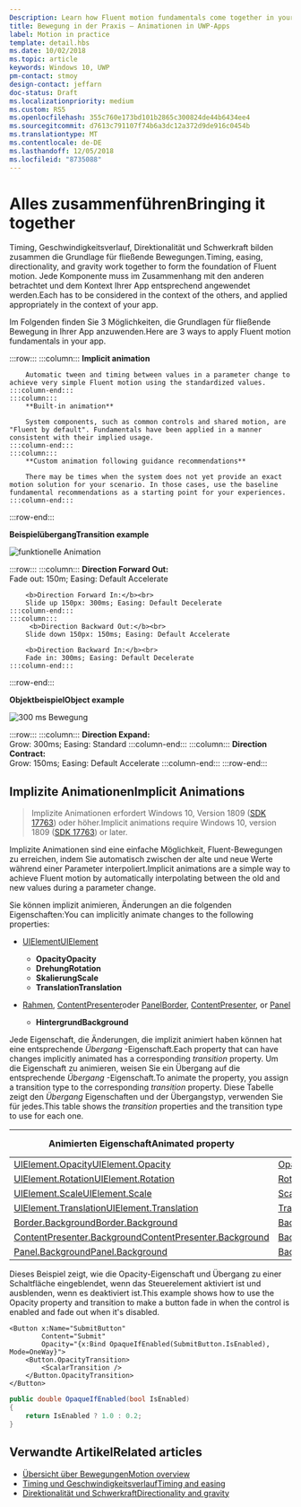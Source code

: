 ```yaml
---
Description: Learn how Fluent motion fundamentals come together in your app.
title: Bewegung in der Praxis – Animationen in UWP-Apps
label: Motion in practice
template: detail.hbs
ms.date: 10/02/2018
ms.topic: article
keywords: Windows 10, UWP
pm-contact: stmoy
design-contact: jeffarn
doc-status: Draft
ms.localizationpriority: medium
ms.custom: RS5
ms.openlocfilehash: 355c760e173bd101b2865c300824de44b6434ee4
ms.sourcegitcommit: d7613c791107f74b6a3dc12a372d9de916c0454b
ms.translationtype: MT
ms.contentlocale: de-DE
ms.lasthandoff: 12/05/2018
ms.locfileid: "8735088"
---
```

# <a name="bringing-it-together"></a><span data-ttu-id="9f90f-103">Alles zusammenführen</span><span class="sxs-lookup"><span data-stu-id="9f90f-103">Bringing it together</span></span>

<span data-ttu-id="9f90f-104">Timing, Geschwindigkeitsverlauf, Direktionalität und Schwerkraft bilden zusammen die Grundlage für fließende Bewegungen.</span><span class="sxs-lookup"><span data-stu-id="9f90f-104">Timing, easing, directionality, and gravity work together to form the foundation of Fluent motion.</span></span> <span data-ttu-id="9f90f-105">Jede Komponente muss im Zusammenhang mit den anderen betrachtet und dem Kontext Ihrer App entsprechend angewendet werden.</span><span class="sxs-lookup"><span data-stu-id="9f90f-105">Each has to be considered in the context of the others, and applied appropriately in the context of your app.</span></span>

<span data-ttu-id="9f90f-106">Im Folgenden finden Sie 3 Möglichkeiten, die Grundlagen für fließende Bewegung in Ihrer App anzuwenden.</span><span class="sxs-lookup"><span data-stu-id="9f90f-106">Here are 3 ways to apply Fluent motion fundamentals in your app.</span></span>

:::row:::
    :::column:::
        **Implicit animation**

        Automatic tween and timing between values in a parameter change to achieve very simple Fluent motion using the standardized values.
    :::column-end:::
    :::column:::
        **Built-in animation**

        System components, such as common controls and shared motion, are "Fluent by default". Fundamentals have been applied in a manner consistent with their implied usage.
    :::column-end:::
    :::column:::
        **Custom animation following guidance recommendations**

        There may be times when the system does not yet provide an exact motion solution for your scenario. In those cases, use the baseline fundamental recommendations as a starting point for your experiences.
    :::column-end:::
:::row-end:::

**<span data-ttu-id="9f90f-107">Beispielübergang</span><span class="sxs-lookup"><span data-stu-id="9f90f-107">Transition example</span></span>**

![funktionelle Animation](images/pageRefresh.gif)

:::row:::
    :::column:::
        <b>Direction Forward Out:</b><br>
        Fade out: 150m; Easing: Default Accelerate

        <b>Direction Forward In:</b><br>
        Slide up 150px: 300ms; Easing: Default Decelerate
    :::column-end:::
    :::column:::
         <b>Direction Backward Out:</b><br>
        Slide down 150px: 150ms; Easing: Default Accelerate

        <b>Direction Backward In:</b><br>
        Fade in: 300ms; Easing: Default Decelerate
    :::column-end:::
:::row-end:::

**<span data-ttu-id="9f90f-109">Objektbeispiel</span><span class="sxs-lookup"><span data-stu-id="9f90f-109">Object example</span></span>**

 ![300 ms Bewegung](images/control.gif)

:::row:::
    :::column:::
        <b>Direction Expand:</b><br>
        Grow: 300ms; Easing: Standard
    :::column-end:::
    :::column:::
        <b>Direction Contract:</b><br>
        Grow: 150ms; Easing: Default Accelerate
    :::column-end:::
:::row-end:::

## <a name="implicit-animations"></a><span data-ttu-id="9f90f-111">Implizite Animationen</span><span class="sxs-lookup"><span data-stu-id="9f90f-111">Implicit Animations</span></span>

> <span data-ttu-id="9f90f-112">Implizite Animationen erfordert Windows 10, Version 1809 ([SDK 17763](https://developer.microsoft.com/windows/downloads/windows-10-sdk)) oder höher.</span><span class="sxs-lookup"><span data-stu-id="9f90f-112">Implicit animations require Windows 10, version 1809 ([SDK 17763](https://developer.microsoft.com/windows/downloads/windows-10-sdk)) or later.</span></span>


<span data-ttu-id="9f90f-113">Implizite Animationen sind eine einfache Möglichkeit, Fluent-Bewegungen zu erreichen, indem Sie automatisch zwischen der alte und neue Werte während einer Parameter interpoliert.</span><span class="sxs-lookup"><span data-stu-id="9f90f-113">Implicit animations are a simple way to achieve Fluent motion by automatically interpolating between the old and new values during a parameter change.</span></span>

<span data-ttu-id="9f90f-114">Sie können implizit animieren, Änderungen an die folgenden Eigenschaften:</span><span class="sxs-lookup"><span data-stu-id="9f90f-114">You can implicitly animate changes to the following properties:</span></span>

- [<span data-ttu-id="9f90f-115">UIElement</span><span class="sxs-lookup"><span data-stu-id="9f90f-115">UIElement</span></span>](/uwp/api/windows.ui.xaml.uielement)
  - **<span data-ttu-id="9f90f-116">Opacity</span><span class="sxs-lookup"><span data-stu-id="9f90f-116">Opacity</span></span>**
  - **<span data-ttu-id="9f90f-117">Drehung</span><span class="sxs-lookup"><span data-stu-id="9f90f-117">Rotation</span></span>**
  - **<span data-ttu-id="9f90f-118">Skalierung</span><span class="sxs-lookup"><span data-stu-id="9f90f-118">Scale</span></span>**
  - **<span data-ttu-id="9f90f-119">Translation</span><span class="sxs-lookup"><span data-stu-id="9f90f-119">Translation</span></span>**

- <span data-ttu-id="9f90f-120">[Rahmen](/uwp/api/windows.ui.xaml.controls.border), [ContentPresenter](/uwp/api/windows.ui.xaml.controls.contentpresenter)oder [Panel](/uwp/api/windows.ui.xaml.controls.panel)</span><span class="sxs-lookup"><span data-stu-id="9f90f-120">[Border](/uwp/api/windows.ui.xaml.controls.border), [ContentPresenter](/uwp/api/windows.ui.xaml.controls.contentpresenter), or [Panel](/uwp/api/windows.ui.xaml.controls.panel)</span></span>
  - **<span data-ttu-id="9f90f-121">Hintergrund</span><span class="sxs-lookup"><span data-stu-id="9f90f-121">Background</span></span>**

<span data-ttu-id="9f90f-122">Jede Eigenschaft, die Änderungen, die implizit animiert haben können hat eine entsprechende _Übergang_ -Eigenschaft.</span><span class="sxs-lookup"><span data-stu-id="9f90f-122">Each property that can have changes implicitly animated has a corresponding _transition_ property.</span></span> <span data-ttu-id="9f90f-123">Um die Eigenschaft zu animieren, weisen Sie ein Übergang auf die entsprechende _Übergang_ -Eigenschaft.</span><span class="sxs-lookup"><span data-stu-id="9f90f-123">To animate the property, you assign a transition type to the corresponding _transition_ property.</span></span> <span data-ttu-id="9f90f-124">Diese Tabelle zeigt den _Übergang_ Eigenschaften und der Übergangstyp, verwenden Sie für jedes.</span><span class="sxs-lookup"><span data-stu-id="9f90f-124">This table shows the _transition_ properties and the transition type to use for each one.</span></span>

| <span data-ttu-id="9f90f-125">Animierten Eigenschaft</span><span class="sxs-lookup"><span data-stu-id="9f90f-125">Animated property</span></span> | <span data-ttu-id="9f90f-126">Übergang-Eigenschaft</span><span class="sxs-lookup"><span data-stu-id="9f90f-126">Transition property</span></span> | <span data-ttu-id="9f90f-127">Implizite Übergangstyp</span><span class="sxs-lookup"><span data-stu-id="9f90f-127">Implicit transition type</span></span> |
| -- | -- | -- |
| [<span data-ttu-id="9f90f-128">UIElement.Opacity</span><span class="sxs-lookup"><span data-stu-id="9f90f-128">UIElement.Opacity</span></span>](/uwp/api/windows.ui.xaml.uielement.opacity) | [<span data-ttu-id="9f90f-129">OpacityTransition</span><span class="sxs-lookup"><span data-stu-id="9f90f-129">OpacityTransition</span></span>](/uwp/api/windows.ui.xaml.uielement.opacitytransition) | [<span data-ttu-id="9f90f-130">ScalarTransition</span><span class="sxs-lookup"><span data-stu-id="9f90f-130">ScalarTransition</span></span>](/uwp/api/windows.ui.xaml.scalartransition) |
| [<span data-ttu-id="9f90f-131">UIElement.Rotation</span><span class="sxs-lookup"><span data-stu-id="9f90f-131">UIElement.Rotation</span></span>](/uwp/api/windows.ui.xaml.uielement.rotation) | [<span data-ttu-id="9f90f-132">RotationTransition</span><span class="sxs-lookup"><span data-stu-id="9f90f-132">RotationTransition</span></span>](/uwp/api/windows.ui.xaml.uielement.rotationtransition) | [<span data-ttu-id="9f90f-133">ScalarTransition</span><span class="sxs-lookup"><span data-stu-id="9f90f-133">ScalarTransition</span></span>](/uwp/api/windows.ui.xaml.scalartransition) |
| [<span data-ttu-id="9f90f-134">UIElement.Scale</span><span class="sxs-lookup"><span data-stu-id="9f90f-134">UIElement.Scale</span></span>](/uwp/api/windows.ui.xaml.uielement.scale) | [<span data-ttu-id="9f90f-135">ScaleTransition</span><span class="sxs-lookup"><span data-stu-id="9f90f-135">ScaleTransition</span></span>](/uwp/api/windows.ui.xaml.uielement.scaletransition) | [<span data-ttu-id="9f90f-136">Vector3Transition</span><span class="sxs-lookup"><span data-stu-id="9f90f-136">Vector3Transition</span></span>](/uwp/api/windows.ui.xaml.uielement.vector3transition) |
| [<span data-ttu-id="9f90f-137">UIElement.Translation</span><span class="sxs-lookup"><span data-stu-id="9f90f-137">UIElement.Translation</span></span>](/uwp/api/windows.ui.xaml.uielement.scale) | [<span data-ttu-id="9f90f-138">TranslationTransition</span><span class="sxs-lookup"><span data-stu-id="9f90f-138">TranslationTransition</span></span>](/uwp/api/windows.ui.xaml.uielement.translationtransition) | [<span data-ttu-id="9f90f-139">Vector3Transition</span><span class="sxs-lookup"><span data-stu-id="9f90f-139">Vector3Transition</span></span>](/uwp/api/windows.ui.xaml.uielement.vector3transition) |
| [<span data-ttu-id="9f90f-140">Border.Background</span><span class="sxs-lookup"><span data-stu-id="9f90f-140">Border.Background</span></span>](/uwp/api/windows.ui.xaml.controls.border.background) | [<span data-ttu-id="9f90f-141">BackgroundTransition</span><span class="sxs-lookup"><span data-stu-id="9f90f-141">BackgroundTransition</span></span>](/uwp/api/windows.ui.xaml.controls.border.backgroundtransition) | [<span data-ttu-id="9f90f-142">BrushTransition</span><span class="sxs-lookup"><span data-stu-id="9f90f-142">BrushTransition</span></span>](//uwp/api/windows.ui.xaml.uielement.brushtransition) |
| [<span data-ttu-id="9f90f-143">ContentPresenter.Background</span><span class="sxs-lookup"><span data-stu-id="9f90f-143">ContentPresenter.Background</span></span>](/uwp/api/windows.ui.xaml.controls.contentpresenter.background) | [<span data-ttu-id="9f90f-144">BackgroundTransition</span><span class="sxs-lookup"><span data-stu-id="9f90f-144">BackgroundTransition</span></span>](/uwp/api/windows.ui.xaml.controls.contentpresenter.backgroundtransition) | [<span data-ttu-id="9f90f-145">BrushTransition</span><span class="sxs-lookup"><span data-stu-id="9f90f-145">BrushTransition</span></span>](//uwp/api/windows.ui.xaml.uielement.brushtransition) |
| [<span data-ttu-id="9f90f-146">Panel.Background</span><span class="sxs-lookup"><span data-stu-id="9f90f-146">Panel.Background</span></span>](/uwp/api/windows.ui.xaml.controls.panel.background) | [<span data-ttu-id="9f90f-147">BackgroundTransition</span><span class="sxs-lookup"><span data-stu-id="9f90f-147">BackgroundTransition</span></span>](/uwp/api/windows.ui.xaml.controls.panel.backgroundtransition)  | [<span data-ttu-id="9f90f-148">BrushTransition</span><span class="sxs-lookup"><span data-stu-id="9f90f-148">BrushTransition</span></span>](//uwp/api/windows.ui.xaml.uielement.brushtransition) |

<span data-ttu-id="9f90f-149">Dieses Beispiel zeigt, wie die Opacity-Eigenschaft und Übergang zu einer Schaltfläche eingeblendet, wenn das Steuerelement aktiviert ist und ausblenden, wenn es deaktiviert ist.</span><span class="sxs-lookup"><span data-stu-id="9f90f-149">This example shows how to use the Opacity property and transition to make a button fade in when the control is enabled and fade out when it's disabled.</span></span>

```xaml
<Button x:Name="SubmitButton"
        Content="Submit"
        Opacity="{x:Bind OpaqueIfEnabled(SubmitButton.IsEnabled), Mode=OneWay}">
    <Button.OpacityTransition>
        <ScalarTransition />
    </Button.OpacityTransition>
</Button>
```

```csharp
public double OpaqueIfEnabled(bool IsEnabled)
{
    return IsEnabled ? 1.0 : 0.2;
}
```

## <a name="related-articles"></a><span data-ttu-id="9f90f-150">Verwandte Artikel</span><span class="sxs-lookup"><span data-stu-id="9f90f-150">Related articles</span></span>

- [<span data-ttu-id="9f90f-151">Übersicht über Bewegungen</span><span class="sxs-lookup"><span data-stu-id="9f90f-151">Motion overview</span></span>](index.md)
- [<span data-ttu-id="9f90f-152">Timing und Geschwindigkeitsverlauf</span><span class="sxs-lookup"><span data-stu-id="9f90f-152">Timing and easing</span></span>](timing-and-easing.md)
- [<span data-ttu-id="9f90f-153">Direktionalität und Schwerkraft</span><span class="sxs-lookup"><span data-stu-id="9f90f-153">Directionality and gravity</span></span>](directionality-and-gravity.md)
